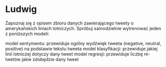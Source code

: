 # Ludwig


Zapoznaj się z opisem zbioru danych zawierającego tweety o amerykańskich liniach lotniczych. 
Spróbuj samodzielnie wytrenować jeden z poniższych modeli:

model sentymentu: przewiduje ogólny wydźwięk tweeta (negative, neutral, positive) na podstawie tekstu tweeta
model klasyfikacji: przewiduje jakiej linii lotniczej dotyczy dany tweet
model regresji: przewiduje liczbę re-twetów jakie zdobędzie dany tweet